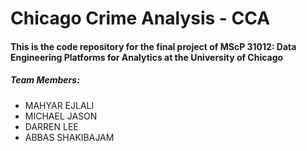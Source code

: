 # Chicago Crime Analysis - CCA
#### This is the code repository for the final project of MScP 31012: Data Engineering Platforms for Analytics at the University of Chicago
##### Team Members:
* MAHYAR EJLALI
* MICHAEL JASON
* DARREN LEE
* ABBAS SHAKIBAJAM
